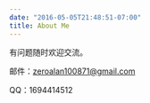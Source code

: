 ```yaml
---
date: "2016-05-05T21:48:51-07:00"
title: About Me
---
```


有问题随时欢迎交流。


邮件：zeroalan100871@gmail.com

QQ：1694414512
